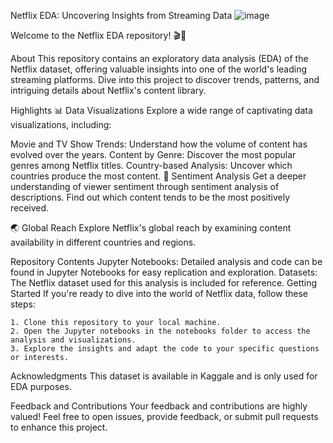 Netflix EDA: Uncovering Insights from Streaming Data
![image](https://github.com/codeibasu/Netflix_EDA/assets/97624935/d85a0945-7057-416b-b193-2850ad723675)

Welcome to the Netflix EDA repository! 🎬🍿

About
This repository contains an exploratory data analysis (EDA) of the Netflix dataset, offering valuable insights into one of the world's leading streaming platforms. Dive into this project to discover trends, patterns, and intriguing details about Netflix's content library.

Highlights
📊 Data Visualizations
Explore a wide range of captivating data visualizations, including:

Movie and TV Show Trends: Understand how the volume of content has evolved over the years.
Content by Genre: Discover the most popular genres among Netflix titles.
Country-based Analysis: Uncover which countries produce the most content.
🤖 Sentiment Analysis
Get a deeper understanding of viewer sentiment through sentiment analysis of descriptions. Find out which content tends to be the most positively received.

🌏 Global Reach
Explore Netflix's global reach by examining content availability in different countries and regions.

Repository Contents
Jupyter Notebooks: Detailed analysis and code can be found in Jupyter Notebooks for easy replication and exploration.
Datasets: The Netflix dataset used for this analysis is included for reference.
Getting Started
If you're ready to dive into the world of Netflix data, follow these steps:

	1. Clone this repository to your local machine.
	2. Open the Jupyter notebooks in the notebooks folder to access the analysis and visualizations.
	3. Explore the insights and adapt the code to your specific questions or interests.
Acknowledgments
This dataset is available in Kaggale and is only used for EDA purposes.

Feedback and Contributions
Your feedback and contributions are highly valued! Feel free to open issues, provide feedback, or submit pull requests to enhance this project.

